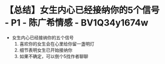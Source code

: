 # 【总结】女生内心已经接纳你的5个信号 - P1 - 陈广希情感 - BV1Q34y1674w

-   女生内心已经接纳你的五个信号
    1.  喜欢你的女生会在心里给你留一盏明灯
    2.  细节表明女生已开始接纳你
    3.  如果不确定，可以倒个5找作者聊聊